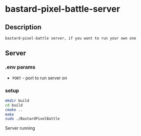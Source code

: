 # bastard-pixel-battle-server
## Description
    bastard-pixel-battle server, if you want to run your own one

## Server
### .env params
- `PORT` - port to run server on
### setup

```bash
mkdir build
cd build
cmake ..
make
sudo ./BastardPixelBattle 
```
Server running
